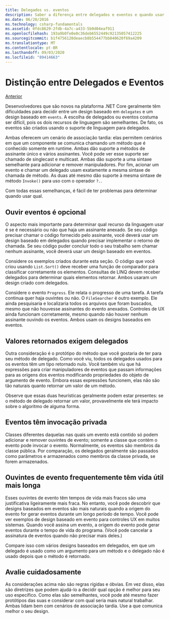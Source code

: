 ```yaml
---
title: Delegados vs. eventos
description: Saber a diferença entre delegados e eventos e quando usar cada um desses recursos do .NET Core.
ms.date: 06/20/2016
ms.technology: csharp-fundamentals
ms.assetid: 0fdc8629-2fdb-4a7c-a433-5b9d04eaf911
ms.openlocfilehash: 193a9b0fe0e0c36deb6552449c92135057412225
ms.sourcegitcommit: b1f4756120deaecb8b554477bb040620f69a4209
ms.translationtype: MT
ms.contentlocale: pt-BR
ms.lasthandoff: 09/03/2020
ms.locfileid: "89414663"
---
```

# <a name="distinguishing-delegates-and-events"></a>Distinção entre Delegados e Eventos

[Anterior](modern-events.md)

Desenvolvedores que são novos na plataforma .NET Core geralmente têm dificuldades para decidir entre um design baseado em `delegates` e um design baseado em `events`. A escolha de delegados ou eventos costuma ser difícil, pois os dois recursos de linguagem são semelhantes. De fato, os eventos são criados usando o suporte de linguagem para delegados.

Ambas oferecem um cenário de associação tardia: elas permitem cenários em que um componente se comunica chamando um método que é conhecido somente em runtime. Ambas dão suporte a métodos de assinante único e vários assinantes. Você pode ver esse suporte ser chamado de singlecast e multicast. Ambas dão suporte a uma sintaxe semelhante para adicionar e remover manipuladores. Por fim, acionar um evento e chamar um delegado usam exatamente a mesma sintaxe de chamada de método. As duas até mesmo dão suporte à mesma sintaxe de método `Invoke()` para uso com o operador `?.`.

Com todas essas semelhanças, é fácil de ter problemas para determinar quando usar qual.

## <a name="listening-to-events-is-optional"></a>Ouvir eventos é opcional

O aspecto mais importante para determinar qual recurso da linguagem usar é se é necessário ou não que haja um assinante anexado. Se seu código precisar chamar o código fornecido pelo assinante, você deverá usar um design baseado em delegados quando precisar implementar o retorno de chamada. Se seu código puder concluir todo o seu trabalho sem chamar nenhum assinante, você deverá usar um design baseado em eventos.

Considere os exemplos criados durante esta seção. O código que você criou usando `List.Sort()` deve receber uma função de comparador para classificar corretamente os elementos. Consultas de LINQ devem receber delegados para determinar quais elementos retornar. Ambos usaram um design criado com delegados.

Considere o evento `Progress`. Ele relata o progresso de uma tarefa.
A tarefa continua quer haja ouvintes ou não.
O `FileSearcher` é outro exemplo. Ele ainda pesquisaria e localizaria todos os arquivos que foram buscados, mesmo que não houvesse assinantes do evento anexados.
Controles de UX ainda funcionam corretamente, mesmo quando não houver nenhum assinante ouvindo os eventos. Ambos usam os designs baseados em eventos.

## <a name="return-values-require-delegates"></a>Valores retornados exigem delegados

Outra consideração é o protótipo do método que você gostaria de ter para seu método de delegado. Como você viu, todos os delegados usados para os eventos têm um tipo retornado nulo. Você também viu que há expressões para criar manipuladores de eventos que passam informações para as origens dos eventos modificando propriedades do objeto de argumento de evento. Embora essas expressões funcionem, elas não são tão naturais quanto retornar um valor de um método.

Observe que essas duas heurísticas geralmente podem estar presentes: se o método de delegado retornar um valor, provavelmente ele terá impacto sobre o algoritmo de alguma forma.

## <a name="events-have-private-invocation"></a>Eventos têm invocação privada

Classes diferentes daquelas nas quais um evento está contido só podem adicionar e remover ouvintes de evento; somente a classe que contém o evento pode invocar o evento. Normalmente, os eventos são membros da classe pública.
Por comparação, os delegados geralmente são passados como parâmetros e armazenados como membros da classe privada, se forem armazenados.

## <a name="event-listeners-often-have-longer-lifetimes"></a>Ouvintes de evento frequentemente têm vida útil mais longa

Esses ouvintes de evento têm tempos de vida mais fracos são uma justificativa ligeiramente mais fraca. No entanto, você pode descobrir que designs baseados em eventos são mais naturais quando a origem do evento for gerar eventos durante um longo período de tempo. Você pode ver exemplos de design baseado em evento para controles UX em muitos sistemas. Quando você assina um evento, a origem do evento pode gerar eventos durante o tempo de vida do programa.
(Você pode cancelar a assinatura de eventos quando não precisar mais deles.)

Compare isso com vários designs baseados em delegados, em que um delegado é usado como um argumento para um método e o delegado não é usado depois que o método é retornado.

## <a name="evaluate-carefully"></a>Avalie cuidadosamente

As considerações acima não são regras rígidas e óbvias. Em vez disso, elas são diretrizes que podem ajudá-lo a decidir qual opção é melhor para seu uso específico. Como elas são semelhantes, você pode até mesmo fazer protótipos das suas e considerar com qual seria mais natural trabalhar. Ambas lidam bem com cenários de associação tardia. Use a que comunica melhor o seu design.
